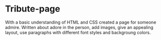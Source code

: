 # Tribute-page
With a basic understanding of HTML and CSS created a page for someone admire. Written about adore in the person, add images, give an appealing layout, use paragraphs with different font styles and backgroung colors.
